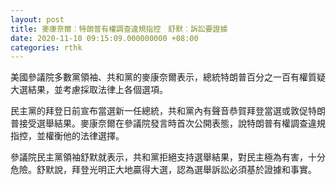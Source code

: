 ```yaml
---
layout: post
title: 麥康奈爾︰特朗普有權調查違規指控　舒默︰訴訟要證據
date: 2020-11-10 09:15:09.000000000 +08:00
categories: rthk
---
```


美國參議院多數黨領袖、共和黨的麥康奈爾表示，總統特朗普百分之一百有權質疑大選結果，並考慮採取法律上各個選項。

民主黨的拜登日前宣布當選新一任總統，共和黨內有聲音恭賀拜登當選或敦促特朗普接受選舉結果。麥康奈爾在參議院發言時首次公開表態，說特朗普有權調查違規指控，並權衡他的法律選擇。

參議院民主黨領袖舒默就表示，共和黨拒絕支持選舉結果，對民主極為有害，十分危險。舒默說，拜登光明正大地贏得大選，認為選舉訴訟必須基於證據和事實。
